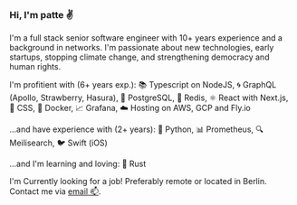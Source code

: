 ### Hi, I'm patte :v:

I'm a full stack senior software engineer with 10+ years experience and a background in networks.
I'm passionate about new technologies, early startups, stopping climate change, and strengthening democracy and human rights.

I'm profitient with (6+ years exp.): 📚 Typescript on NodeJS, 🌀 GraphQL (Apollo, Strawberry, Hasura), 🐘 PostgreSQL, 🚀 Redis, ⚛️ React with Next.js, 🎨 CSS, 🐳 Docker, 📈 Grafana, ☁️ Hosting on AWS, GCP and Fly.io

...and have experience with (2+ years): 🐍 Python, 📊 Prometheus, 🔍 Meilisearch, 🐦 Swift (iOS)

...and I'm learning and loving: 🦀 Rust

I'm Currently looking for a job! Preferably remote or located in Berlin. Contact me via [email 📫](mailto:p@tte.io).

<!--
Sometimes I fuck up, but I always fix it fast: https://github.com/orbiting/crowdfunding-backend/commit/71764c3d2ae7b461f8574cb7fb2615b0289117f1
-->
